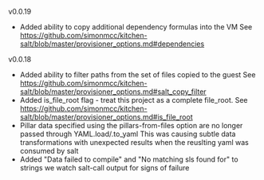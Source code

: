 v0.0.19
* Added ability to copy additional dependency formulas into the VM
  See https://github.com/simonmcc/kitchen-salt/blob/master/provisioner_options.md#dependencies

v0.0.18
* Added ability to filter paths from the set of files copied to the guest
  See https://github.com/simonmcc/kitchen-salt/blob/master/provisioner_options.md#salt_copy_filter
* Added is_file_root flag - treat this project as a complete file_root.
  See https://github.com/simonmcc/kitchen-salt/blob/master/provisioner_options.md#is_file_root
* Pillar data specified using the pillars-from-files option are no longer
  passed through YAML.load/.to_yaml
  This was causing subtle data transformations with unexpected results when
  the reuslting yaml was consumed by salt
* Added "Data failed to compile" and "No matching sls found for" to
  strings we watch salt-call output for signs of failure

